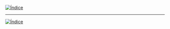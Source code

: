 [![Índice](https://img.shields.io/badge/_Volver_al_Índice--badge&logo=house&logoColor=white)](index.html)



































---

[![Índice](https://img.shields.io/badge/_Volver_al_Índice--badge&logo=house&logoColor=white)](README.md)